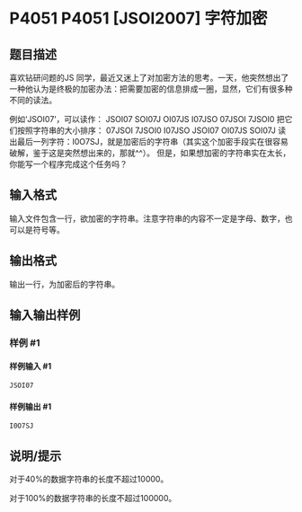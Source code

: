# P4051 P4051 [JSOI2007] 字符加密

## 题目描述

喜欢钻研问题的JS 同学，最近又迷上了对加密方法的思考。一天，他突然想出了一种他认为是终极的加密办法：把需要加密的信息排成一圈，显然，它们有很多种不同的读法。

例如‘JSOI07’，可以读作：  JSOI07 SOI07J OI07JS I07JSO 07JSOI 7JSOI0 把它们按照字符串的大小排序： 07JSOI 7JSOI0 I07JSO JSOI07 OI07JS SOI07J 读出最后一列字符：I0O7SJ，就是加密后的字符串（其实这个加密手段实在很容易破解，鉴于这是突然想出来的，那就^^）。 但是，如果想加密的字符串实在太长，你能写一个程序完成这个任务吗？


## 输入格式

输入文件包含一行，欲加密的字符串。注意字符串的内容不一定是字母、数字，也可以是符号等。


## 输出格式

输出一行，为加密后的字符串。


## 输入输出样例

### 样例 #1

#### 样例输入 #1

```
JSOI07
```

#### 样例输出 #1

```
I0O7SJ
```

## 说明/提示

对于40%的数据字符串的长度不超过10000。

对于100%的数据字符串的长度不超过100000。

